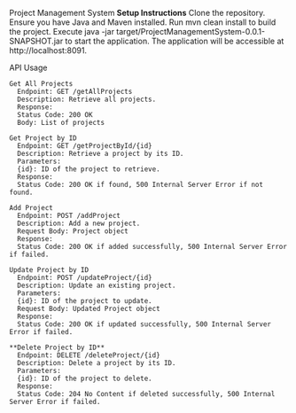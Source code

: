 Project Management System
  **Setup Instructions**
    Clone the repository.
    Ensure you have Java and Maven installed.
    Run mvn clean install to build the project.
    Execute java -jar target/ProjectManagementSystem-0.0.1-SNAPSHOT.jar to start the application.
    The application will be accessible at http://localhost:8091.
  
  API Usage
  
    Get All Projects
      Endpoint: GET /getAllProjects
      Description: Retrieve all projects.
      Response:
      Status Code: 200 OK
      Body: List of projects
    
    Get Project by ID
      Endpoint: GET /getProjectById/{id}
      Description: Retrieve a project by its ID.
      Parameters:
      {id}: ID of the project to retrieve.
      Response:
      Status Code: 200 OK if found, 500 Internal Server Error if not found.
      
    Add Project
      Endpoint: POST /addProject
      Description: Add a new project.
      Request Body: Project object
      Response:
      Status Code: 200 OK if added successfully, 500 Internal Server Error if failed.
      
    Update Project by ID
      Endpoint: POST /updateProject/{id}
      Description: Update an existing project.
      Parameters:
      {id}: ID of the project to update.
      Request Body: Updated Project object
      Response:
      Status Code: 200 OK if updated successfully, 500 Internal Server Error if failed.
      
    **Delete Project by ID**
      Endpoint: DELETE /deleteProject/{id}
      Description: Delete a project by its ID.
      Parameters:
      {id}: ID of the project to delete.
      Response:
      Status Code: 204 No Content if deleted successfully, 500 Internal Server Error if failed.
